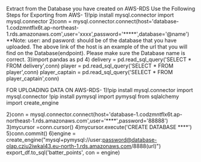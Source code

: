 Extract from the Database you have created on AWS-RDS
Use the Following Steps for Exporting from AWS-
1)!pip install mysql.connector
  import mysql.connector
2)conn = mysql.connector.connect(host='database-1.codzmntflx6t.ap-northeast-1.rds.amazonaws.com',user='xxxx',password='*****',database='@name')
  **Note: user: and pasword: should be of the database that you have uploaded.
  The above link of the host is an example of the url that you will find on the Database(endpoint).
  Please make sure the Database name is correct.
3)import pandas as pd
4) delivery = pd.read_sql_query('SELECT * FROM delivery',conn)
  player = pd.read_sql_query('SELECT * FROM player',conn)
  player_captain = pd.read_sql_query('SELECT * FROM player_captain',conn) 





FOR UPLOADING DATA ON AWS-RDS-
1)!pip install mysql.connector
  import mysql.connector
  !pip install pymysql
  import pymysql
  from sqlalchemy import create_engine

2)conn = mysql.connector.connect(host='database-1.codzmntflx6t.ap-northeast-1.rds.amazonaws.com',user='****',password='88888')
3)mycursor =conn.cursor()
4)mycursor.execute('CREATE DATABASE ****')
5)conn.commit()
6)engine = create_engine("mysql+pymysql://user:password@database-olap.cziu2iwkal43.eu-north-1.rds.amazonaws.com/8888(url)")
  export_df.to_sql('batter_points', con = engine)
